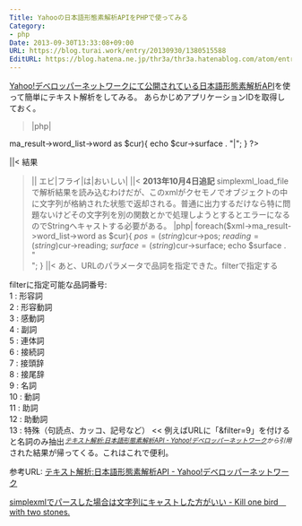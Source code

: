 ```yaml
---
Title: Yahooの日本語形態素解析APIをPHPで使ってみる
Category:
- php
Date: 2013-09-30T13:33:08+09:00
URL: https://blog.turai.work/entry/20130930/1380515588
EditURL: https://blog.hatena.ne.jp/thr3a/thr3a.hatenablog.com/atom/entry/11696248318758268003
---
```


<a href="http://developer.yahoo.co.jp/webapi/jlp/ma/v1/parse.html" title="Yahoo!デベロッパーネットワークにて公開されている日本語形態素解析API" target="_blank">Yahoo!デベロッパーネットワークにて公開されている日本語形態素解析API</a>を使って簡単にテキスト解析をしてみる。
あらかじめアプリケーションIDを取得しておく。
>|php|
<?php
$appId = "アプリケーションID";
$sentence = "エビフライはおいしい";

$url = "http://jlp.yahooapis.jp/MAService/V1/parse?appid=" . $appId . "&results=ma&sentence=" . urlencode($sentence);
$xml = simplexml_load_file($url);
foreach($xml->ma_result->word_list->word as $cur){
	echo $cur->surface . "|";
}
?>
||<
結果
>||
エビ|フライ|は|おいしい|
||<
<b>2013年10月4日追記</b>
simplexml_load_fileで解析結果を読み込むわけだが、このxmlがクセモノでオブジェクトの中に文字列が格納された状態で返却される。普通に出力するだけなら特に問題ないけどその文字列を別の関数とかで処理しようとするとエラーになるのでStringへキャストする必要がある。
>|php|
foreach($xml->ma_result->word_list->word as $cur){
	$pos = (string)$cur->pos;
	$reading = (string)$cur->reading;
	$surface = (string)$cur->surface;
	echo $surface . "<br>";
}
||<
あと、URLのパラメータで品詞を指定できた。filterで指定する
>>
filterに指定可能な品詞番号:<br />1 : 形容詞<br />2 : 形容動詞<br />3 : 感動詞<br />4 : 副詞<br />5 : 連体詞<br />6 : 接続詞<br />7 : 接頭辞<br />8 : 接尾辞<br />9 : 名詞<br />10 : 動詞<br />11 : 助詞<br />12 : 助動詞<br />13 : 特殊（句読点、カッコ、記号など）
<<
<span style="font-size:80%;float:right"><i><a href="http://developer.yahoo.co.jp/webapi/jlp/ma/v1/parse.html" target="_blank">テキスト解析:日本語形態素解析API - Yahoo!デベロッパーネットワーク</a>から引用</i></span>
例えばURLに「&filter=9」を付けると名詞のみ抽出された結果が帰ってくる。これはこれで便利。

参考URL:
<a href="http://developer.yahoo.co.jp/webapi/jlp/ma/v1/parse.html" title="テキスト解析:日本語形態素解析API - Yahoo!デベロッパーネットワーク" target="_blank">テキスト解析:日本語形態素解析API - Yahoo!デベロッパーネットワーク</a>

<a href="http://killonebirdwithtwostones.hatenablog.com/entry/20120920/1348130514" title="simplexmlでパースした場合は文字列にキャストした方がいい - Kill one bird　with two stones." target="_blank">simplexmlでパースした場合は文字列にキャストした方がいい - Kill one bird　with two stones.</a>

